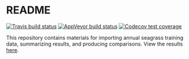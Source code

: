 # README

[![Travis build status](https://travis-ci.com/tbep-tech/seagrasstransect.svg?branch=master)](https://travis-ci.com/tbep-tech/seagrasstransect)
[![AppVeyor build status](https://ci.appveyor.com/api/projects/status/github/tbep-tech/seagrasstransect?branch=master&svg=true)](https://ci.appveyor.com/project/tbep-tech/seagrasstransect)
[![Codecov test coverage](https://codecov.io/gh/tbep-tech/seagrasstransect/branch/master/graph/badge.svg)](https://codecov.io/gh/tbep-tech/seagrasstransect?branch=master)

This repository contains materials for importing annual seagrass training data, summarizing results, and producing comparisons.  View the results [here](https://tbep-tech.github.io/seagrasstransect/).